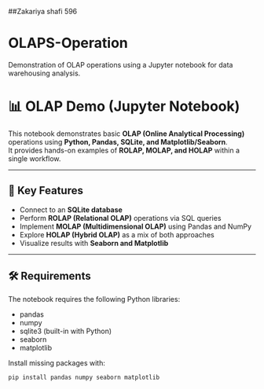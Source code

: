 ##Zakariya shafi 596


# OLAPS-Operation
Demonstration of OLAP operations using a Jupyter notebook for data warehousing analysis.
# 📊 OLAP Demo (Jupyter Notebook)

This notebook demonstrates basic **OLAP (Online Analytical Processing)** operations using **Python, Pandas, SQLite, and Matplotlib/Seaborn**.  
It provides hands-on examples of **ROLAP, MOLAP, and HOLAP** within a single workflow.

---

## 🚀 Key Features
- Connect to an **SQLite database**
- Perform **ROLAP (Relational OLAP)** operations via SQL queries
- Implement **MOLAP (Multidimensional OLAP)** using Pandas and NumPy
- Explore **HOLAP (Hybrid OLAP)** as a mix of both approaches
- Visualize results with **Seaborn and Matplotlib**

---

## 🛠️ Requirements
The notebook requires the following Python libraries:

- pandas  
- numpy  
- sqlite3 (built-in with Python)  
- seaborn  
- matplotlib  

Install missing packages with:
```bash
pip install pandas numpy seaborn matplotlib
